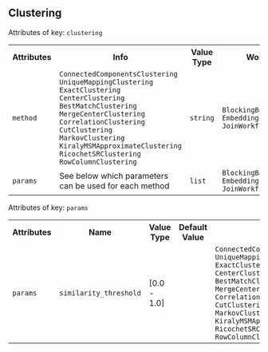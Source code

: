 ## Clustering
Attributes of key: `clustering`

<table>
  <tr>
    <th>Attributes</th>
    <th>Info</th>
    <th>Value Type</th>
    <th>Workflow</th>
    <th>Required</th>
  </tr>
  <tr>
	<td rowspan="1"><code>method</code></td>
  	<td>
        <code>ConnectedComponentsClustering</code><br><code>UniqueMappingClustering</code><br><code>ExactClustering</code><br><code>CenterClustering</code><br><code>BestMatchClustering</code><br><code>MergeCenterClustering</code><br><code>CorrelationClustering</code><br><code>CutClustering</code><br><code>MarkovClustering</code><br><code>KiralyMSMApproximateClustering</code><br><code>RicochetSRClustering</code><br><code>RowColumnClustering</code>
  	</td>
  	<td><code>string</code></td>
  	<td><code>BlockingBasedWorkflow</code> <code>EmbeddingsNNWorkflow</code> <code>JoinWorkflow</code> </td>
	<td>&#10004;</td> 
  </tr>
		<tr>
 <td><code>params</code></td>
<td>See below which parameters can be used for each method</td>
<td><code>list</code></td>
  	<td><code>BlockingBasedWorkflow</code> <code>EmbeddingsNNWorkflow</code> <code>JoinWorkflow</code> </td>
	<td></td> 
  </tr>
</table>

Attributes of key: `params`

<table>
    <tr>
        <th>Attributes</th>
        <th>Name</th>
        <th>Value Type</th>
        <th>Default Value</th>
        <th>Method</th>
    </tr>
    <tr>
        <td rowspan="1"><code>params</code></td>
        <td><code>similarity_threshold</code></td>
        <td>[0.0 - 1.0]</td>
        <td></td>
        <td rowspan="1"><code>ConnectedComponentsClustering</code><br><code>UniqueMappingClustering</code><br><code>ExactClustering</code><br><code>CenterClustering</code><br><code>BestMatchClustering</code><br><code>MergeCenterClustering</code><br><code>CorrelationClustering</code><br><code>CutClustering</code><br><code>MarkovClustering</code><br><code>KiralyMSMApproximateClustering</code><br><code>RicochetSRClustering</code><br><code>RowColumnClustering</code></td>
    </tr>
</table>
